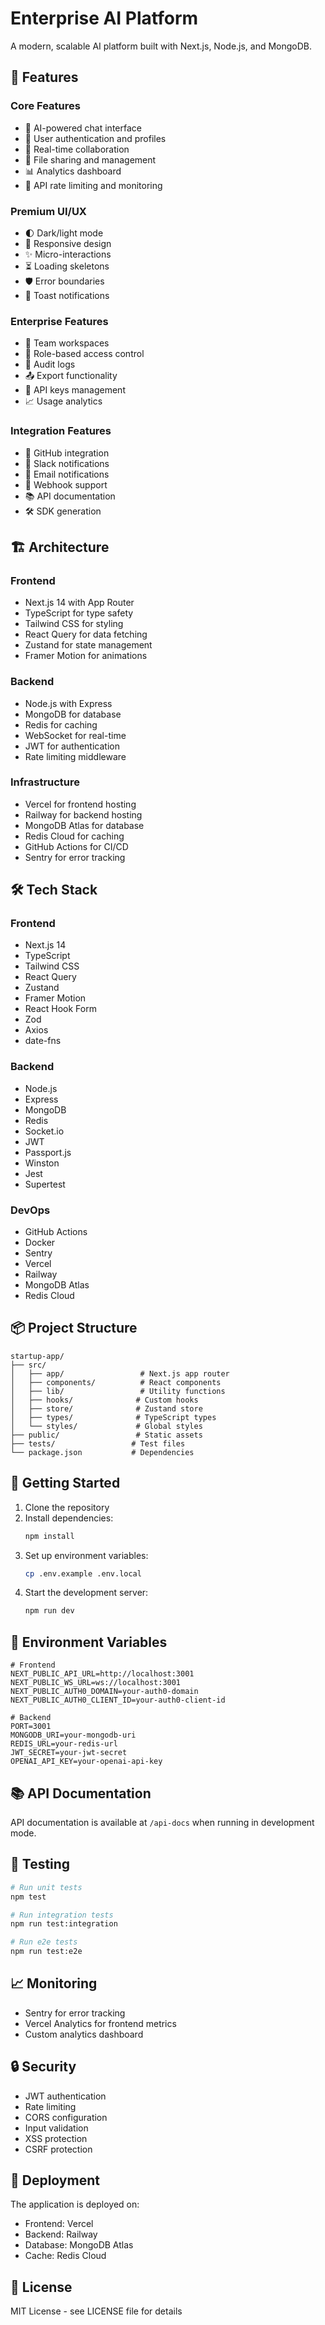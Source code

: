 # Enterprise AI Platform

A modern, scalable AI platform built with Next.js, Node.js, and MongoDB.

## 🚀 Features

### Core Features
- 🤖 AI-powered chat interface
- 🔐 User authentication and profiles
- 👥 Real-time collaboration
- 📁 File sharing and management
- 📊 Analytics dashboard
- 🔄 API rate limiting and monitoring

### Premium UI/UX
- 🌓 Dark/light mode
- 📱 Responsive design
- ✨ Micro-interactions
- ⏳ Loading skeletons
- 🛡️ Error boundaries
- 🔔 Toast notifications

### Enterprise Features
- 👥 Team workspaces
- 🔑 Role-based access control
- 📝 Audit logs
- 📤 Export functionality
- 🔑 API keys management
- 📈 Usage analytics

### Integration Features
- 🐙 GitHub integration
- 💬 Slack notifications
- 📧 Email notifications
- 🔗 Webhook support
- 📚 API documentation
- 🛠️ SDK generation

## 🏗️ Architecture

### Frontend
- Next.js 14 with App Router
- TypeScript for type safety
- Tailwind CSS for styling
- React Query for data fetching
- Zustand for state management
- Framer Motion for animations

### Backend
- Node.js with Express
- MongoDB for database
- Redis for caching
- WebSocket for real-time
- JWT for authentication
- Rate limiting middleware

### Infrastructure
- Vercel for frontend hosting
- Railway for backend hosting
- MongoDB Atlas for database
- Redis Cloud for caching
- GitHub Actions for CI/CD
- Sentry for error tracking

## 🛠️ Tech Stack

### Frontend
- Next.js 14
- TypeScript
- Tailwind CSS
- React Query
- Zustand
- Framer Motion
- React Hook Form
- Zod
- Axios
- date-fns

### Backend
- Node.js
- Express
- MongoDB
- Redis
- Socket.io
- JWT
- Passport.js
- Winston
- Jest
- Supertest

### DevOps
- GitHub Actions
- Docker
- Sentry
- Vercel
- Railway
- MongoDB Atlas
- Redis Cloud

## 📦 Project Structure

```
startup-app/
├── src/
│   ├── app/                 # Next.js app router
│   ├── components/          # React components
│   ├── lib/                 # Utility functions
│   ├── hooks/              # Custom hooks
│   ├── store/              # Zustand store
│   ├── types/              # TypeScript types
│   └── styles/             # Global styles
├── public/                 # Static assets
├── tests/                 # Test files
└── package.json           # Dependencies
```

## 🚀 Getting Started

1. Clone the repository
2. Install dependencies:
   ```bash
   npm install
   ```
3. Set up environment variables:
   ```bash
   cp .env.example .env.local
   ```
4. Start the development server:
   ```bash
   npm run dev
   ```

## 📝 Environment Variables

```env
# Frontend
NEXT_PUBLIC_API_URL=http://localhost:3001
NEXT_PUBLIC_WS_URL=ws://localhost:3001
NEXT_PUBLIC_AUTH0_DOMAIN=your-auth0-domain
NEXT_PUBLIC_AUTH0_CLIENT_ID=your-auth0-client-id

# Backend
PORT=3001
MONGODB_URI=your-mongodb-uri
REDIS_URL=your-redis-url
JWT_SECRET=your-jwt-secret
OPENAI_API_KEY=your-openai-api-key
```

## 📚 API Documentation

API documentation is available at `/api-docs` when running in development mode.

## 🧪 Testing

```bash
# Run unit tests
npm test

# Run integration tests
npm run test:integration

# Run e2e tests
npm run test:e2e
```

## 📈 Monitoring

- Sentry for error tracking
- Vercel Analytics for frontend metrics
- Custom analytics dashboard

## 🔒 Security

- JWT authentication
- Rate limiting
- CORS configuration
- Input validation
- XSS protection
- CSRF protection

## 🚀 Deployment

The application is deployed on:
- Frontend: Vercel
- Backend: Railway
- Database: MongoDB Atlas
- Cache: Redis Cloud

## 📝 License

MIT License - see LICENSE file for details 